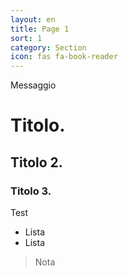 ```yaml
---
layout: en
title: Page 1
sort: 1
category: Section
icon: fas fa-book-reader
---
```

<p class="message">
   Messaggio
</p>

# Titolo.
## Titolo 2.
### Titolo 3.

Test

- Lista
- Lista

> Nota